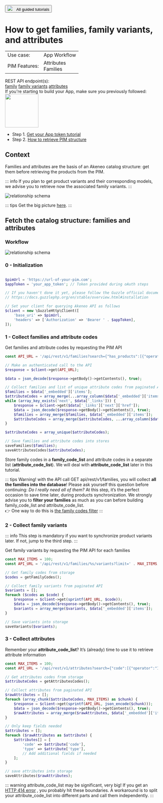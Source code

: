 <a href="/tutorials/homepage.html" class="back-button">
   <button>
      <img src="/img/icons/icon--arrow-back.svg" style="margin-right: 10px;">
      All guided tutorials
   </button>
</a>

# How to get families, family variants, and attributes

<table class="tag-container">
    <tr>
        <td>Use case:</td>
        <td>
            <div class="tag-not-selectable">
                <div class="tag-color tag-color-light-blue"></div>
                <div class="tag-label">App Workflow</div>
            </div>
        </td>
    </tr>
    <tr>
        <td>PIM Features:</td>
        <td class="td-features">
            <div class="tag-not-selectable">
                <div class="tag-color tag-color-orange"></div>
                <div class="tag-label">Attributes</div>
            </div>
            <div class="tag-not-selectable">
                <div class="tag-color tag-color-pink"></div>
                <div class="tag-label">Families</div>
            </div>
        </td>
    </tr>
</table>

<div class="endpoint-container">
    <div class="endpoint-text">REST API endpoint(s):</div>
    <a href="/api-reference.html#get_families" class="endpoint-link" target="_blank" rel="noopener noreferrer">family</a>
    <a href="/api-reference.html#Familyvariants" class="endpoint-link" target="_blank" rel="noopener noreferrer">family variants</a>
    <a href="/api-reference.html#Attribute" class="endpoint-link" target="_blank" rel="noopener noreferrer">attributes</a>
</div>

<div class="block-requirements">
    <div class="block-requirements-headline">
        If you're starting to build your App, make sure you previously followed:
    </div>
    <div class="block-requirements-row">
        <img src="../../img/illustrations/illus--Attributegroup.svg" width="110px">
        <div class="block-requirements-steps">
            <ul>
                <li>Step 1. <a href="how-to-get-your-app-token.html" target="_blank" rel="noopener noreferrer">Get your App token tutorial</a></li>
                <li>Step 2. <a href="how-to-retrieve-pim-structure.html" target="_blank" rel="noopener noreferrer">How to retrieve PIM structure</a></li>
            </ul>
        </div>
    </div>
</div>

## Context

Families and attributes are the basis of an Akeneo catalog structure: get them before retrieving the products from the PIM.

::: info
If you plan to get product variants and their corresponding models, we advise you to retrieve now the associated family variants.
:::

![relationship schema](../../img/getting-started/synchronize-pim-products/step-2-objects-relationship-schema.svg)

::: tips
Get the big picture <a href="/getting-started/synchronize-pim-products-6x/step-0.html" target="_blank" rel="noopener noreferrer">here</a>.
:::

## Fetch the catalog structure: families and attributes

### Workflow

![relationship schema](../../img/getting-started/synchronize-pim-products/step-2-steps-schema.svg)

### 0 - Initialization

```php [activate:PHP]

$pimUrl = 'https://url-of-your-pim.com';
$appToken = 'your_app_token'; // Token provided during oAuth steps

// If you haven't done it yet, please follow the Guzzle official documentation for installing the client 
// https://docs.guzzlephp.org/en/stable/overview.html#installation

// Set your client for querying Akeneo API as follows
$client = new \GuzzleHttp\Client([
    'base_uri' => $pimUrl,
    'headers' => ['Authorization' => 'Bearer ' . $appToken],
]);
```

### 1 - Collect families and attribute codes

Get families and attribute codes by requesting the PIM API

```php [activate:PHP]
const API_URL = '/api/rest/v1/families?search={"has_products":[{"operator":"=","value":true}]}';

// Make an authenticated call to the API
$response = $client->get(API_URL);

$data = json_decode($response->getBody()->getContents(), true);

// Collect families and list of unique attribute codes from paginated API
$families = $data['_embedded']['items'];
$attributeCodes = array_merge(...array_column($data['_embedded']['items'], 'attributes'));
while (array_key_exists('next', $data['_links'])) {
    $response = $client->get($data['_links']['next']['href']);
    $data = json_decode($response->getBody()->getContents(), true);
    $families = array_merge($families, $data['_embedded']['items']);
    $attributeCodes = array_merge($attributeCodes, ...array_column($data['_embedded']['items'], 'attributes'));
}

$attributeCodes = array_unique($attributeCodes);

// Save families and attribute codes into stores
saveFamilies($families);
saveAttributesCodes($attributeCodes);
```

Store family codes in a <b>family_code_list</b> and attribute codes in a separate list (<b>attribute_code_list</b>). We will deal with <b>attribute_code_list</b> later in this tutorial.

::: tips
Warning! with the API call GET api/rest/v1/families, you will collect <b>all the families into the database</b>! Please ask yourself this question before continuing: <i>Do I really need all of them?</i> 
At this step, it’s the perfect occasion to save time later, during products synchronization. We strongly advise you to <b>filter your families</b> as much as you can before building family_code_list and attribute_code_list.<br> 
👉 One way to do this is <a href="/documentation/filter.html#by-family-codes" target="_blank" rel="noopener noreferrer">the family codes filter</a>
:::

### 2 - Collect family variants
::: info
This step is mandatory if you want to synchronize product variants later. If not, jump to the third step.
:::

Get family variants by requesting the PIM API for each families

```php [activate:PHP]
const MAX_ITEMS = 100;
const API_URL = '/api/rest/v1/families/%s/variants?limit=' . MAX_ITEMS;

// Get family codes from storage
$codes = getFamilyCodes();

// Collect family variants from paginated API
$variants = [];
foreach ($codes as $code) {
    $response = $client->get(sprintf(API_URL, $code));
    $data = json_decode($response->getBody()->getContents(), true);
    $variants = array_merge($variants, $data['_embedded']['items']);
}

// Save variants into storage
saveVariants($variants);
```

### 3 - Collect attributes

Remember your <b>attribute_code_list</b>? It’s (already) time to use it to retrieve attribute information

```php [activate:PHP]
const MAX_ITEMS = 100;
const API_URL = '/api/rest/v1/attributes?search={"code":[{"operator":"IN","value":%s}]}&limit=' . MAX_ITEMS;

// Get attributes codes from storage
$attributeCodes = getAttributesCodes();

// Collect attributes from paginated API
$rawAttributes = [];
foreach (array_chunk($attributeCodes, MAX_ITEMS) as $chunk) {
    $response = $client->get(sprintf(API_URL, json_encode($chunk)));
    $data = json_decode($response->getBody()->getContents(), true);
    $rawAttributes = array_merge($rawAttributes, $data['_embedded']['items']);
}

// Only keep fields needed
$attributes = [];
foreach ($rawAttributes as $attribute) {
    $attributes[] = [
        'code' => $attribute['code'],
        'type' => $attribute['type'],
        // Add additional fields if needed
    ];
}

// save attributes into storage
saveAttributes($rawAttributes);
```

::: warning
attribute_code_list may be significant, very big! If you get an <a href="https://www.w3.org/Protocols/rfc2616/rfc2616-sec10.html#sec10.4.15" target="_blank" rel="noopener noreferrer">HTTP 414 error</a>
, you probably hit these boundaries. A workaround is to split your attribute_code_list into different parts and call them independently.
:::